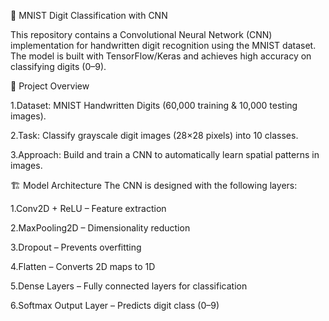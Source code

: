 🧠 MNIST Digit Classification with CNN

This repository contains a Convolutional Neural Network (CNN) implementation for handwritten digit recognition using the MNIST dataset. The model is built with TensorFlow/Keras and achieves high accuracy on classifying digits (0–9).

📌 Project Overview

1.Dataset: MNIST Handwritten Digits
 (60,000 training & 10,000 testing images).


2.Task: Classify grayscale digit images (28×28 pixels) into 10 classes.

3.Approach: Build and train a CNN to automatically learn spatial patterns in images.

🏗️ Model Architecture
The CNN is designed with the following layers:

1.Conv2D + ReLU – Feature extraction 

2.MaxPooling2D – Dimensionality reduction

3.Dropout – Prevents overfitting

4.Flatten – Converts 2D maps to 1D

5.Dense Layers – Fully connected layers for classification

6.Softmax Output Layer – Predicts digit class (0–9)


